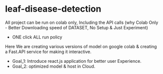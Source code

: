 # leaf-disease-detection
All project can be run on colab only, Including the API calls (why Colab Only - Better Downloading speed of DATASET, No Setup & Just Experiment)
- ONE click ALL run policy 

Here We are creating various versions of model on google colab & creating a Fast.API service for making it interactive.
- Goal_1: Introduce react.js application for better user Experience.
- Goal_2: optimized model & host in Cloud.
